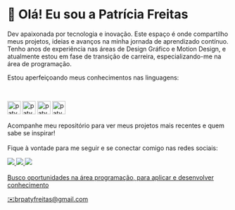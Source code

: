 # 👋 Olá! Eu sou a Patrícia Freitas 

Dev apaixonada por tecnologia e inovação. Este espaço é onde compartilho meus projetos, ideias e avanços na minha jornada de aprendizado contínuo.
Tenho anos de experiência nas áreas de Design Gráfico e Motion Design, e atualmente estou em fase de transição de carreira, especializando-me na área de programação.
<p>Estou aperfeiçoando meus conhecimentos nas linguagens:</p>
<br>
<p><img aligh="center" alt="paty_HTML" height="30" widht="40" widht="40" src="https://cdn.jsdelivr.net/gh/devicons/devicon@latest/icons/html5/html5-original.svg"/>
<img aligh="center" alt="paty_CSS" height="30" widht="40" widht="40" src="https://cdn.jsdelivr.net/gh/devicons/devicon@latest/icons/css3/css3-original.svg">
<img aligh="center" alt="paty_JavaScript" height="30" widht="40" widht="40" src="https://cdn.jsdelivr.net/gh/devicons/devicon@latest/icons/javascript/javascript-original.svg"/>
<img aligh="center" alt="paty_python" height="30" widht="40" widht="40" src="https://cdn.jsdelivr.net/gh/devicons/devicon@latest/icons/python/python-original.svg" /></p>
 </div>

Acompanhe meu repositório para ver meus projetos mais recentes e quem sabe se inspirar!
<br>
<br>
Fique à vontade para me seguir e se conectar comigo nas redes sociais:
<div>
  <a href="https://www.linkedin.com/in/patyfreitasbr"><img src="https://img.shields.io/badge/LinkedIn-0077B5?style=for-the-badge&logo=linkedin&logoColor=white" target="_blank"></>
  <a href="https://www.instagram.com/patyfreitasbr"><img src="https://img.shields.io/badge/Instagram-E4405F?style=for-the-badge&logo=instagram&logoColor=white" target="_blank"></>
 <a href="https://www.youtube.com/@patyfreitasbr"><img src="https://img.shields.io/badge/YouTube-FF0000?style=for-the-badge&logo=youtube&logoColor=white" target="_blank"></>
</div>
   
<br>
Busco oportunidades na área programação, para aplicar e desenvolver conhecimento
<p>✉️brpatyfreitas@gmail.com</p>






